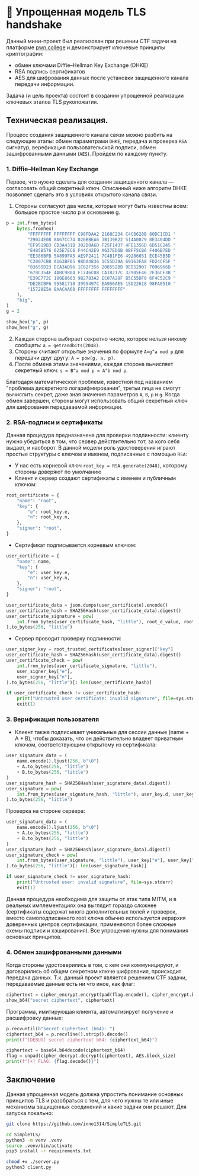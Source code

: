# 🔐 Упрощенная модель TLS handshake
Данный мини-проект был реализован при решении CTF задачи на платформе [pwn.college](https://pwn.college/intro-to-cybersecurity/cryptography/) и демонстрирует ключевые принципы криптографии:
- обмен ключами Diffie–Hellman Key Exchange (DHKE)
- RSA подпись сертификатов
- AES для шифрования данных после установки защищенного канала передачи информации.

Задача (и цель проекта) состоит в создании упрощенной реализации ключевых этапов TLS рукопожатия.
## Техническая реализация.
Процесс создания защищенного канала связи можно разбить на следующие этапы: обмен параметрами `DHKE`, передача и проверка `RSA` сигнатур, верефикация пользовательской подписи, обмен зашифрованными данными (`AES`).
Пройдем по каждому пункту.
### 1. Diffie–Hellman Key Exchange
Первое, что нужно сделать для создания защищенного канала — согласовать общий секретный ключ. Описанный ниже алгоритм DHKE позволяет сделать это в условиях открытого канала связи.
1. Стороны согласуют два числа, которые могут быть известны всем: большое простое число p и основание g.
```python
p = int.from_bytes(
    bytes.fromhex(
        "FFFFFFFF FFFFFFFF C90FDAA2 2168C234 C4C6628B 80DC1CD1 "
        "29024E08 8A67CC74 020BBEA6 3B139B22 514A0879 8E3404DD "
        "EF9519B3 CD3A431B 302B0A6D F25F1437 4FE1356D 6D51C245 "
        "E485B576 625E7EC6 F44C42E9 A637ED6B 0BFF5CB6 F406B7ED "
        "EE386BFB 5A899FA5 AE9F2411 7C4B1FE6 49286651 ECE45B3D "
        "C2007CB8 A163BF05 98DA4836 1C55D39A 69163FA8 FD24CF5F "
        "83655D23 DCA3AD96 1C62F356 208552BB 9ED52907 7096966D "
        "670C354E 4ABC9804 F1746C08 CA18217C 32905E46 2E36CE3B "
        "E39E772C 180E8603 9B2783A2 EC07A28F B5C55DF0 6F4C52C9 "
        "DE2BCBF6 95581718 3995497C EA956AE5 15D22618 98FA0510 "
        "15728E5A 8AACAA68 FFFFFFFF FFFFFFFF"
    ),
    "big",
)
g = 2

show_hex("p", p)
show_hex("g", g)
```
2. Каждая сторона выбирает секретно число, которое нельзя никому сообщать: `a = getrandbits(2048)`.
3. Стороны считают открытые значения по формуле `A=g^a mod p` для передачи друг другу: `A = pow(g, a, p)`.
4. После обмена этими значениями, каждая сторона вычисляет секретный ключ: `s = B^a mod p = A^b mod p`.

Благодаря математической проблеме, известной под названием "проблема дискретного логарифмирования", третьи лица не смогут вычислить секрет, даже зная значения параметров `A`, `B`, `p` и `g`.
Когда обмен завершен, стороны могут использовать общий секретный ключ для шифрования передаваемой информации.
### 2. RSA-подписи и сертификаты
Данная процедура предназначена для проверки подлинности: клиенту нужно убедиться в том, что сервер действительно тот, за кого себя выдает, и наоборот.
В данной модели роль удостоверения играют простые структуры с ключом и именем, подписанные с помощью `RSA`:
- У нас есть корневой ключ `root_key = RSA.generate(2048)`, которому стороны доверяют по умолчанию
- Клиент и сервер создают сертификаты с именем и публичным ключом:
```python
root_certificate = {
    "name": "root",
    "key": {
        "e": root_key.e,
        "n": root_key.n,
    },
    "signer": "root",
}
```
- Сертификат подписывается корневым ключом:
```python
user_certificate = {
    "name": name,
    "key": {
        "e": user_key.e,
        "n": user_key.n,
    },
    "signer": "root",
}

user_certificate_data = json.dumps(user_certificate).encode()
user_certificate_hash = SHA256Hash(user_certificate_data).digest()
user_certificate_signature = pow(
    int.from_bytes(user_certificate_hash, "little"), root_d_value, root_key_n
).to_bytes(256, "little")
```
- Сервер проводит проверку подлинности:
```python
user_signer_key = root_trusted_certificates[user_signer]["key"]
user_certificate_hash = SHA256Hash(user_certificate_data).digest()
user_certificate_check = pow(
    int.from_bytes(user_certificate_signature, "little"),
    user_signer_key["e"],
    user_signer_key["n"],
).to_bytes(256, "little")[: len(user_certificate_hash)]

if user_certificate_check != user_certificate_hash:
    print("Untrusted user certificate: invalid signature", file=sys.stderr)
    exit(1)
```
### 3. Верификация пользователя
- Клиент также подписывает уникальные для сессии данные (name + A + B), чтобы доказать, что он действительно владеет приватным ключом, соответствующим открытому из сертификата:
```python
user_signature_data = (
    name.encode().ljust(256, b"\0")
    + A.to_bytes(256, "little")
    + B.to_bytes(256, "little")
)
user_signature_hash = SHA256Hash(user_signature_data).digest()
user_signature = pow(
    int.from_bytes(user_signature_hash, "little"), user_key.d, user_key.n
).to_bytes(256, "little")
```
Проверка на стороне сервера:
```python
user_signature_data = (
    name.encode().ljust(256, b"\0")
    + A.to_bytes(256, "little")
    + B.to_bytes(256, "little")
)
user_signature_hash = SHA256Hash(user_signature_data).digest()
user_signature_check = pow(
    int.from_bytes(user_signature, "little"), user_key["e"], user_key["n"]
).to_bytes(256, "little")[: len(user_signature_hash)]

if user_signature_check != user_signature_hash:
    print("Untrusted user: invalid signature", file=sys.stderr)
    exit(1)
```
Данная процедура необходима для защиты от атак типа MITM, и в реальных имплементациях она выглядит гораздо сложнее 
(сертификаты содержат много дополнительных полей и проверок, вместо самоподписанного root ключа обычно используется иерархия доверенных центров сертификации,
применяются более сложные схемы подписи и хэширования). Все упрощения нужны для понимания основных принципов.
### 4. Обмен зашифрованными данными
Когда стороны удостоверились в том, с кем они коммуницируют, и договорились об общем секретном ключе шифрования, происходит передача данных.
Т.к. данный проект является решением CTF задачи, передаваемые данные есть ни что иное, как флаг:
```python
ciphertext = cipher_encrypt.encrypt(pad(flag.encode(), cipher_encrypt.block_size))
show_b64("secret ciphertext", ciphertext)
```
Программа, имитирующая клиента, автоматизирует получение и расшифровку данных:
```python
p.recvuntil(b"secret ciphertext (b64): ")
ciphertext_b64 = p.recvline().strip().decode()
print(f"[DEBUG] secret ciphertext b64: {ciphertext_b64}")

ciphertext = base64.b64decode(ciphertext_b64)
flag = unpad(cipher_decrypt.decrypt(ciphertext), AES.block_size)
print(f"[+] FLAG: {flag.decode()}")
```
## Заключение
Данная упрощенная модель должна упростить понимание основных принципов TLS и разобраться с тем, для чего нужны те или иные механизмы защищенных соединений и какие задачи они решают.
Для запуска локально:
```bash
git clone https://github.com/inno1314/SimpleTLS.git

cd SimpleTLS/
python3 -m venv .venv
source .venv/bin/activate
pip3 install -r requirements.txt

chmod +x ./server.py
python3 client.py
```

